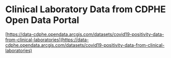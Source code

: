 # Clinical Laboratory Data from CDPHE Open Data Portal

[https://data-cdphe.opendata.arcgis.com/datasets/covid19-positivity-data-from-clinical-laboratories](https://data-cdphe.opendata.arcgis.com/datasets/covid19-positivity-data-from-clinical-laboratories)





